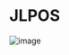 # JLPOS
![image](https://user-images.githubusercontent.com/84930748/208877214-ef979f2d-a3b0-4aa4-a410-1d17bf72a9bf.png)


 








